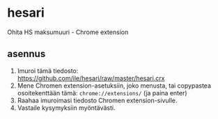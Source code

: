 hesari
======

Ohita HS maksumuuri - Chrome extension

## asennus

1. Imuroi tämä tiedosto: https://github.com/ile/hesari/raw/master/hesari.crx
2. Mene Chromen extension-asetuksiin, joko menusta, tai copypastea osoitekenttään tämä: `chrome://extensions/` (ja paina enter)
3. Raahaa imuroimasi tiedosto Chromen extension-sivulle.
4. Vastaile kysymyksiin myöntävästi.



